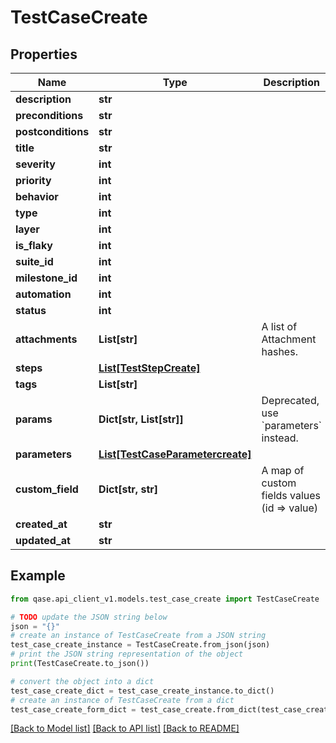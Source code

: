 # TestCaseCreate


## Properties

Name | Type | Description | Notes
------------ | ------------- | ------------- | -------------
**description** | **str** |  | [optional] 
**preconditions** | **str** |  | [optional] 
**postconditions** | **str** |  | [optional] 
**title** | **str** |  | 
**severity** | **int** |  | [optional] 
**priority** | **int** |  | [optional] 
**behavior** | **int** |  | [optional] 
**type** | **int** |  | [optional] 
**layer** | **int** |  | [optional] 
**is_flaky** | **int** |  | [optional] 
**suite_id** | **int** |  | [optional] 
**milestone_id** | **int** |  | [optional] 
**automation** | **int** |  | [optional] 
**status** | **int** |  | [optional] 
**attachments** | **List[str]** | A list of Attachment hashes. | [optional] 
**steps** | [**List[TestStepCreate]**](TestStepCreate.md) |  | [optional] 
**tags** | **List[str]** |  | [optional] 
**params** | **Dict[str, List[str]]** | Deprecated, use &#x60;parameters&#x60; instead. | [optional] 
**parameters** | [**List[TestCaseParametercreate]**](TestCaseParametercreate.md) |  | [optional] 
**custom_field** | **Dict[str, str]** | A map of custom fields values (id &#x3D;&gt; value) | [optional] 
**created_at** | **str** |  | [optional] 
**updated_at** | **str** |  | [optional] 

## Example

```python
from qase.api_client_v1.models.test_case_create import TestCaseCreate

# TODO update the JSON string below
json = "{}"
# create an instance of TestCaseCreate from a JSON string
test_case_create_instance = TestCaseCreate.from_json(json)
# print the JSON string representation of the object
print(TestCaseCreate.to_json())

# convert the object into a dict
test_case_create_dict = test_case_create_instance.to_dict()
# create an instance of TestCaseCreate from a dict
test_case_create_form_dict = test_case_create.from_dict(test_case_create_dict)
```
[[Back to Model list]](../README.md#documentation-for-models) [[Back to API list]](../README.md#documentation-for-api-endpoints) [[Back to README]](../README.md)


